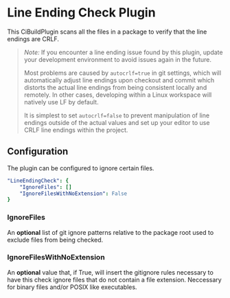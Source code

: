 # Line Ending Check Plugin

This CiBuildPlugin scans all the files in a package to verify that the line endings are CRLF.

> _Note:_ If you encounter a line ending issue found by this plugin, update your development environment to avoid
> issues again in the future.
>
> Most problems are caused by `autocrlf=true` in git settings, which will automatically adjust line endings upon
> checkout and commit which distorts the actual line endings from being consistent locally and remotely. In
> other cases, developing within a Linux workspace will natively use LF by default.
>
> It is simplest to set `autocrlf=false` to prevent manipulation of line endings outside of the actual values and set
> up your editor to use CRLF line endings within the project.

## Configuration

The plugin can be configured to ignore certain files.

``` yaml
"LineEndingCheck": {
    "IgnoreFiles": []
    "IgnoreFilesWithNoExtension": False
}
```

### IgnoreFiles

An **optional** list of git ignore patterns relative to the package root used to exclude files from being checked.

### IgnoreFilesWithNoExtension

An **optional** value that, if True, will insert the gitignore rules necessary to have this check ignore files
that do not contain a file extension. Neccessary for binary files and/or POSIX like executables.

